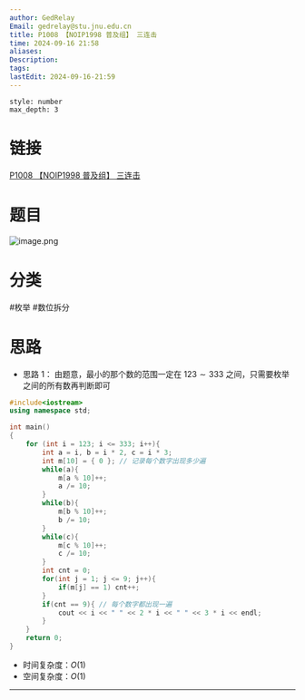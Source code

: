 ```yaml
---
author: GedRelay
Email: gedrelay@stu.jnu.edu.cn
title: P1008 【NOIP1998 普及组】 三连击
time: 2024-09-16 21:58
aliases: 
Description: 
tags: 
lastEdit: 2024-09-16-21:59
---
```


```toc
style: number
max_depth: 3
```

# 链接
[P1008 【NOIP1998 普及组】 三连击](https://www.luogu.com.cn/problem/P1008) 

# 题目
![image.png](https://ged-pic-bed.oss-cn-guangzhou.aliyuncs.com/img/202409162158922.png)


# 分类
#枚举 #数位拆分 

# 思路
- 思路 1：
由题意，最小的那个数的范围一定在 ${123\sim 333 }$ 之间，只需要枚举之间的所有数再判断即可


```cpp
#include<iostream>
using namespace std;

int main()
{
	for (int i = 123; i <= 333; i++){
	    int a = i, b = i * 2, c = i * 3;
		int m[10] = { 0 }; // 记录每个数字出现多少遍
		while(a){
		    m[a % 10]++;
		    a /= 10;
		}
		while(b){
		    m[b % 10]++;
		    b /= 10;
		}
		while(c){
		    m[c % 10]++;
		    c /= 10;
		}
		int cnt = 0;
		for(int j = 1; j <= 9; j++){
		    if(m[j] == 1) cnt++;
		}
		if(cnt == 9){ // 每个数字都出现一遍
		    cout << i << " " << 2 * i << " " << 3 * i << endl;
		}
	}
	return 0;
}
```


- 时间复杂度：${O\left( 1 \right)  }$ 
- 空间复杂度：${O\left( 1 \right)  }$ 


---

